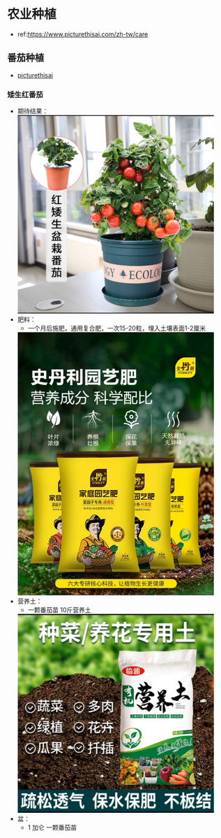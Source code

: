 
# 农业种植
- ref:https://www.picturethisai.com/zh-tw/care
## 番茄种植
- [picturethisai](https://www.picturethisai.com/zh-tw/care/Solanum_lycopersicum.html#Cultivation:PottingSuggestions)
### 矮生红番茄
- 期待结果：  
  <img src="./img/期待结果.jpg" width="450"/>
- 肥料：
  - 一个月后施肥，通用复合肥，一次15-20粒，埋入土壤表面1-2厘米  
  <img src="./img/肥料.jpg" width="450"/>
- 营养土：
  - 一颗番茄苗 10斤营养土  
  <img src="./img/土.jpg" width="450"/>
- 盆：
  - 1 加仑 一颗番茄苗  
